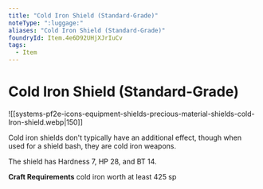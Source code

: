 ```yaml
---
title: "Cold Iron Shield (Standard-Grade)"
noteType: ":luggage:"
aliases: "Cold Iron Shield (Standard-Grade)"
foundryId: Item.4e6D92UHjXJrIuCv
tags:
  - Item
---
```


# Cold Iron Shield (Standard-Grade)
![[systems-pf2e-icons-equipment-shields-precious-material-shields-cold-Iron-shield.webp|150]]

Cold iron shields don't typically have an additional effect, though when used for a shield bash, they are cold iron weapons.

The shield has Hardness 7, HP 28, and BT 14.

**Craft Requirements** cold iron worth at least 425 sp
